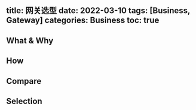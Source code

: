 title: 网关选型
date: 2022-03-10
tags: [Business, Gateway]
categories: Business
toc: true
---

## What & Why

## How
## Compare
## Selection